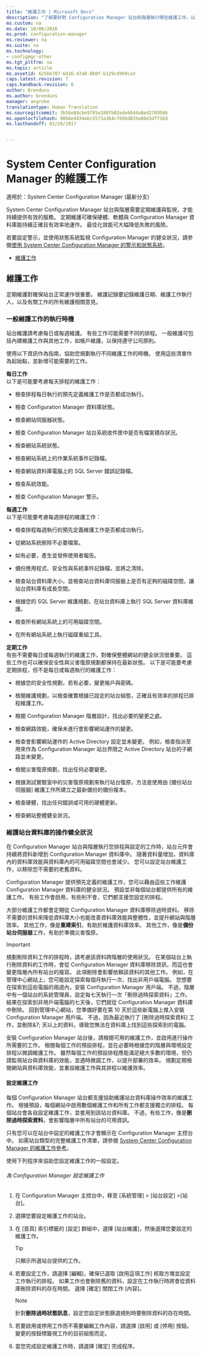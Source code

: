 ```yaml
---
title: "維護工作 | Microsoft Docs"
description: "了解要針對 Configuration Manager 站台和階層執行哪些維護工作，以及何時執行這些工作。"
ms.custom: na
ms.date: 10/06/2016
ms.prod: configuration-manager
ms.reviewer: na
ms.suite: na
ms.technology:
- configmgr-other
ms.tgt_pltfrm: na
ms.topic: article
ms.assetid: 625bb787-6d16-47a0-8b0f-b129cd909ca3
caps.latest.revision: 7
caps.handback.revision: 0
author: Brenduns
ms.author: brenduns
manager: angrobe
translationtype: Human Translation
ms.sourcegitcommit: 3b56e84cbe9785e280fb02ede6644a8ed2769586
ms.openlocfilehash: 90b6e4434abc5573a364c769bd835e08e5dff16d
ms.lasthandoff: 02/28/2017


---
```

# <a name="maintenance-tasks-for-system-center-configuration-manager"></a>System Center Configuration Manager 的維護工作

適用於：System Center Configuration Manager (最新分支)

System Center Configuration Manager 站台與階層需要定期維護與監視，才能持續提供有效的服務。 定期維護可確保硬體、軟體與 Configuration Manager 資料庫能持續正確且有效率地運作。 最佳化效能可大幅降低失敗的風險。  

 若要設定警示，並使用狀態系統監視 Configuration Manager 的健全狀況，請參閱[使用 System Center Configuration Manager 的警示和狀態系統](../../../core/servers/manage/use-alerts-and-the-status-system.md)。  

-   [維護工作](#bkmk_MTs)  

##  <a name="bkmk_MTs"></a> 維護工作  
 定期維護對確保站台正常運作很重要。 維護記錄要記錄維護日期、維護工作執行人，以及有關工作的所有維護相關意見。  

### <a name="when-to-do-common-maintenance-tasks"></a>一般維護工作的執行時機  
 站台維護請考慮每日或每週維護。 有些工作可能需要不同的排程。 一般維護可包括內建維護工作與其他工作，如帳戶維護，以保持遵守公司原則。  

 使用以下資訊作為指南，協助您規劃執行不同維護工作的時機。 使用這些清單作為起始點，並新增可能需要的工作。  

**每日工作**   
以下是可能要考慮每天排程的維護工作：  

-   檢查排程每日執行的預先定義維護工作是否都成功執行。  

-   檢查 Configuration Manager 資料庫狀態。  

-   檢查網站伺服器狀態。  

-   檢查 Configuration Manager 站台系統收件匣中是否有檔案積存狀況。  

-   檢查網站系統狀態。  

-   檢查網站系統上的作業系統事件記錄檔。  

-   檢查網站資料庫電腦上的 SQL Server 錯誤記錄檔。  

-   檢查系統效能。  

-   檢查 Configuration Manager 警示。  

**每週工作**   
以下是可能要考慮每週排程的維護工作：  

-   檢查排程每週執行的預先定義維護工作是否都成功執行。  

-   從網站系統刪除不必要檔案。  

-   如有必要，產生並發佈使用者報告。  

-   備份應用程式、安全性與系統事件記錄檔，並將之清除。  

-   檢查站台資料庫大小，並檢查站台資料庫伺服器上是否有足夠的磁碟空間，讓站台資料庫有成長空間。  

-   根據您的 SQL Server 維護規劃，在站台資料庫上執行 SQL Server 資料庫維護。  

-   檢查所有網站系統上的可用磁碟空間。  

-   在所有網站系統上執行磁碟重組工具。  

**定期工作**   
有些不需要每日或每週執行的維護工作，對確保整體網站的健全狀況很重要。 這些工作也可以確保安全性與災害復原規劃都保持在最新狀態。 以下是可能要考慮定期排程，但不是每日或每週執行的維護工作：  

-   根據您的安全性規劃，若有必要，變更帳戶與密碼。  

-   檢閱維護規劃，以檢查確實根據已設定的站台組態，正確且有效率的排程已排程維護工作。  

-   檢閱 Configuration Manager 階層設計，找出必要的變更之處。  

-   檢查網路效能，確保未進行會影響網站運作的變更。  

-   檢查會影響網站運作的 Active Directory 設定並未變更。 例如，檢查指派至用來作為 Configuration Manager 站台界限之 Active Directory 站台的子網路並未變更。  

-   檢閱災害復原規劃，找出任何必要變更。  

-   根據測試實驗室中的災害復原規劃來執行站台復原，方法是使用由 [備份站台伺服器] 維護工作所建立之最新備份的備份複本。

-   檢查硬體，找出任何錯誤或可用的硬體更新。  

-   檢查網站整體健全狀況。  

###  <a name="BKMK_UseMTs"></a> 維護站台資料庫的操作健全狀況  
 在 Configuration Manager 站台與階層執行您排程與設定的工作時，站台元件會持續將資料新增到 Configuration Manager 資料庫中。 隨著資料量增加，資料庫內的資料庫效能與資料庫內的可用磁碟空間也會減少。 您可以設定站台維護工作，以移除您不需要的老舊資料。  

 Configuration Manager 提供預先定義的維護工作，您可以藉由這些工作維護 Configuration Manager 資料庫的健全狀況。 預設並非每個站台都提供所有的維護工作。 有些工作會啟用，有些則不會，它們都支援您設定的排程。  

 大部分維護工作都會定期從 Configuration Manager 資料庫移除過時資料。 移除不需要的資料來降低資料庫大小也能改善資料庫效能與整體性，並提升網站與階層效率。 其他工作，像是**重建索引**，有助於維護資料庫效率。 其他工作，像是**備份站台伺服器**工作，有助於準備災害復原。  

> [!IMPORTANT]  
>  規劃刪除資料工作的排程時，請考慮該資料跨階層的使用狀況。 在某個站台上執行刪除資料的工作時，會從 Configuration Manager 資料庫移除資訊，而這也會變更階層內所有站台的複寫。 此項刪除會影響依賴該資料的其他工作。 例如，在管理中心網站上，您可能設定探索每個月執行一次，找出非用戶端電腦。 您想要在探索到這些電腦的兩週內，安裝 Configuration Manager 用戶端。 不過，階層中有一個站台的系統管理員，設定每七天執行一次「刪除過時探索資料」工作。 結果在探索到非用戶端電腦的七天後，它們就從 Configuration Manager 資料庫中刪除。 回到管理中心網站，您準備好要在第 10 天於這些新電腦上推入安裝 Configuration Manager 用戶端。 不過，因為最近執行了 [刪除過時探索資料] 工作，並刪除&7; 天以上的資料，導致您無法在資料庫上找到這些探索到的電腦。  

安裝 Configuration Manager 站台後，請檢閱可用的維護工作，並啟用進行操作所需要的工作。 檢閱每個工作的預設排程，並在必要時根據您的階層與環境設定排程以微調維護工作。 雖然每個工作的預設排程應能滿足絕大多數的環境，但仍請監視站台與資料庫的效能，並適時微調工作，以提升部署的效率。 規劃定期檢閱網站與資料庫效能，並重設維護工作與其排程以維護效率。  

#### <a name="set-up-maintenance-tasks"></a>設定維護工作  
 每個 Configuration Manager 站台都支援協助維護站台資料庫操作效率的維護工作。 根據預設，每個網站中啟用數個維護工作和所有工作都支援獨立的排程。 每個站台會各自設定維護工作，並套用到該站台資料庫。 不過，有些工作，像是**刪除過時探索資料**，會影響階層中所有站台的可用資訊。  

 只有您可以在站台中設定的維護工作才會顯示在 Configuration Manager 主控台中。 如需站台類型的完整維護工作清單，請參閱 [System Center Configuration Manager 的維護工作參考](../../../core/servers/manage/reference-for-maintenance-tasks.md)。  

 使用下列程序來協助您設定維護工作的一般設定。  

###### <a name="to-set-up-maintenance-tasks-for-configuration-manager"></a>為 Configuration Manager 設定維護工作  

1.  在 Configuration Manager 主控台中，移至 [系統管理] > [站台設定] >[站台]。  

2.  選擇您要設定維護工作的站台。  

3.  在 [首頁] 索引標籤的 [設定] 群組中，選擇 [站台維護]，然後選擇您要設定的維護工作。  

    > [!TIP]  
    >  只顯示所選站台提供的工作。  

4.  若要設定工作，請選擇 [編輯]，確保已選取 [啟用這項工作] 核取方塊並設定工作執行的排程。 如果工作也會刪除舊的資料，設定在工作執行時將會從資料庫刪除資料的存在時間。 選擇 [確定] 關閉工作 [內容]。  

    > [!NOTE]  
    >  針對**刪除過時狀態訊息**，設定您設定狀態篩選規則時要刪除資料的存在時間。  

5.  若要啟用或停用工作而不需要編輯工作內容，請選擇 [啟用] 或 [停用] 按鈕。 變更的按鈕標籤視工作的目前組態而定。  

6.  當您完成設定維護工作時，請選擇 [確定] 完成程序。

